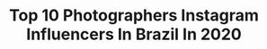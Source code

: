 ---
title: Top 10 Photographers Instagram Influencers In Brazil In 2020
description: >-
  Find top photographers Instagram influencers in Brazil in 2020. Most popular hashtags: #stayhome #cosplayphotography #bayonetta2 #bayonetta.
platform: Instagram
profiles:
  - username: "gustavozylbersztajn"
    fullname: >-
      GZY
    location: "Brazil"
    followers: 36855
    engagement: 126
    commentsToLikes: 0.032112
    avatar: "https://scontent-lhr8-1.cdninstagram.com/v/t51.2885-19/10932507_766842010077972_2062649003_a.jpg?_nc_ht=scontent-lhr8-1.cdninstagram.com&_nc_ohc=7gaiVMzboRoAX_Di1bP&oh=ab0f011638be1640bc89d62e0f3cfedf&oe=5EB9A51B"
    verified: false
    hashtags: "#chile, #simplicity, #keybiscayne, #organic"
  - username: "bladmeneghel"
    fullname: >-
      Blad Meneghel
    location: "Brazil"
    followers: 36097
    engagement: 973
    commentsToLikes: 0.058926
    avatar: "https://scontent-amt2-1.cdninstagram.com/v/t51.2885-19/s320x320/52524574_862575187415088_3771244567383244800_n.jpg?_nc_ht=scontent-amt2-1.cdninstagram.com&_nc_ohc=9N9CdD1OzsMAX8cHt9p&oh=17773f6472a6f5c58ca0c635238b6837&oe=5EB6F574"
    verified: true
    hashtags: "#bariloche, #dwts, #pb, #thefourbrasil"
  - username: "iphonegrafei"
    fullname: >-
      Estuart Capellato 📱
    location: "Brazil"
    followers: 9339
    engagement: 1419
    commentsToLikes: 0.046041
    avatar: "https://scontent-bos3-1.cdninstagram.com/v/t51.2885-19/s320x320/45757459_1098523666990807_4019644911480471552_n.jpg?_nc_ht=scontent-bos3-1.cdninstagram.com&_nc_ohc=rTSl1EpugZ4AX8yboOu&oh=0d4727fdb84a6262f1fdc5ba60ec7e13&oe=5EB89748"
    verified: false
    hashtags: ""
  - username: "habibcaiado_"
    fullname: >-
      Habib Caiado
    location: "Brazil"
    followers: 96008
    engagement: 465
    commentsToLikes: 0.052825
    avatar: "https://scontent-ort2-1.cdninstagram.com/v/t51.2885-19/s320x320/83144151_2521511171457994_4726964044458622976_n.jpg?_nc_ht=scontent-ort2-1.cdninstagram.com&_nc_ohc=MHhQguHtB1AAX-52NHO&oh=f664c760b49b1be0afcb6c093ffb6f08&oe=5EBB2506"
    verified: false
    hashtags: "#sunglasses, #shanghai, #quarentine, #redeglobo"
  - username: "rglange"
    fullname: >-
      Rafael Lange
    location: "Brazil"
    followers: 17948
    engagement: 891
    commentsToLikes: 0.043860
    avatar: "https://scontent-ams4-1.cdninstagram.com/v/t51.2885-19/s320x320/46895292_502022990317885_2594315673060507648_n.jpg?_nc_ht=scontent-ams4-1.cdninstagram.com&_nc_ohc=R77rDvQtw28AX8f1NKb&oh=9806183d7c7480d725339ca4e99bf367&oe=5EB9A6FB"
    verified: false
    hashtags: ""
  - username: "angelgdkaoru"
    fullname: >-
      A N G E L  K A O R U
    location: "Brazil"
    followers: 7191
    engagement: 982
    commentsToLikes: 0.081710
    avatar: "https://scontent-lhr8-1.cdninstagram.com/v/t51.2885-19/s320x320/91774978_559747778079281_5094814477098942464_n.jpg?_nc_ht=scontent-lhr8-1.cdninstagram.com&_nc_ohc=Y0vNP_neUEYAX9m_mWR&oh=de4982bed263e193b4b3e4528a0bbb73&oe=5EBBA6CA"
    verified: false
    hashtags: "#weekendvibe, #happyfriyay, #cosplaying, #disney"
  - username: "brunogomesph"
    fullname: >-
      BRUNO GOMES
    location: "Brazil"
    followers: 29055
    engagement: 384
    commentsToLikes: 0.072263
    avatar: "https://scontent-lhr8-1.cdninstagram.com/v/t51.2885-19/s320x320/90051278_247003079663989_3730539345547886592_n.jpg?_nc_ht=scontent-lhr8-1.cdninstagram.com&_nc_ohc=xMBJeniLHGsAX9ksaqu&oh=c4d1b456965148a0e3274ffc385a3f0b&oe=5EB93820"
    verified: false
    hashtags: "#fotografodemoda, #ebook, #fashionfilm, #cinematography"
  - username: "gabrielfelixphotography"
    fullname: >-
      Gabriel Felix Photography
    location: "Brazil"
    followers: 36499
    engagement: 332
    commentsToLikes: 0.114603
    avatar: "https://scontent-lhr8-1.cdninstagram.com/v/t51.2885-19/s320x320/60406308_584213535320423_2020863575412703232_n.jpg?_nc_ht=scontent-lhr8-1.cdninstagram.com&_nc_ohc=QECGJCn5sX4AX-y7kJ1&oh=44fe057a0d7318930ad7b51d4bacf607&oe=5EBB2E3F"
    verified: false
    hashtags: "#china, #work, #beach, #destination"
  - username: "fotografiamontenegro"
    fullname: >-
      RENAN MONTENEGRO
    location: "Brazil"
    followers: 17430
    engagement: 470
    commentsToLikes: 0.081379
    avatar: "https://scontent-ams4-1.cdninstagram.com/v/t51.2885-19/s320x320/39324692_395152661019216_836738884292313088_n.jpg?_nc_ht=scontent-ams4-1.cdninstagram.com&_nc_ohc=bYcUC24XZDYAX8amgqh&oh=4d0a08572807251ac12332a23fc5a7a9&oe=5EB8A5FF"
    verified: false
    hashtags: ""
  - username: "luan_assis"
    fullname: >-
      Luan Assis
    location: "Brazil"
    followers: 55075
    engagement: 1011
    commentsToLikes: 0.021902
    avatar: "https://scontent-lhr8-1.cdninstagram.com/v/t51.2885-19/s320x320/24253785_1753468321622892_3881923263261048832_n.jpg?_nc_ht=scontent-lhr8-1.cdninstagram.com&_nc_ohc=rY7D4EHCNiAAX-4oZ-G&oh=6e243de000795f4e27d2da4023da6fc7&oe=5EBA9C6B"
    verified: false
    hashtags: "#ccxp19"
---